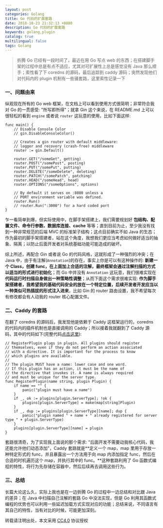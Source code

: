```yaml
---
layout: post
categories: Golang
title: Go 代码的扩展套路
date: 2018-10-23 21:32:13 +0800
description: Go 代码的扩展套路
keywords: golang,plugin
catalog: true
multilingual: false
tags: Golang
---
```


> 折腾 Go 已经有一段时间了，最近在用 Go 写点 web 的东西；在搭建脚手架的过程中总是有点不适应，尤其对可扩展性上总是感觉没有 Java 那么顺手；索性看了下 coredns 的源码，最后追踪到 caddy 源码；突然发现他们对代码内的 plugin 机制有一些骚套路，这里索性记录一下

### 一、问题由来

纵观现在所有的 Go web 框架，在文档上可以看到使用方式很简明；非常符合我对 Go 的一贯感受: "所写即所得"；就拿 Gin 这个来说，在 README.md 上可以很轻松的看到 `engine` 或者说 `router` 这玩意的使用，比如下面这样:

``` golang
func main() {
	// Disable Console Color
	// gin.DisableConsoleColor()

	// Creates a gin router with default middleware:
	// logger and recovery (crash-free) middleware
	router := gin.Default()

	router.GET("/someGet", getting)
	router.POST("/somePost", posting)
	router.PUT("/somePut", putting)
	router.DELETE("/someDelete", deleting)
	router.PATCH("/somePatch", patching)
	router.HEAD("/someHead", head)
	router.OPTIONS("/someOptions", options)

	// By default it serves on :8080 unless a
	// PORT environment variable was defined.
	router.Run()
	// router.Run(":3000") for a hard coded port
}
```

乍一看简单到爆，但实际使用中，在脚手架搭建上，我们需要规划好 **包结构、配置文件、命令行参数、数据库连接、cache** 等等；直到目前为止，至少我没有找到一种非常规范的后端 MVC 的标准架子结构；这点目前确实不如 Java 的生态；作为最初的脚手架搭建者，站在这个角度，我想我们更应当考虑如何做好适当的抽象、隔离；以防止后面开发者对系统基础功能可能造成的破坏。

综上所述，再配合 Gin 或者说 Go 的代码风格，这就形成了一种强烈的冲突；在 Java 中，由于有注解(`Annotation`)的存在，事实上你是可以有这种操作的: **新建一个 Class，创建 func，在上面加上合适的注解，最终框架会通过注解扫描的方式以适当的形式进行初始化**；而 Go 中并没有 `Annotation` 这玩意，我们很难实现在 **代码运行时扫描自身做出一种策略性调整**；从而下面这个需求很难实现: **作为脚手架搭建者，我希望我的基础代码安全的放在一个特定位置，后续开发者开发应当以一种类似可热插拔的形式注入进来**，比如 Gin 的 router 路由设置，我不希望每次有修改都会有人动我的 router 核心配置文件。

### 二、Caddy 的套路

在翻了 coredns 的源码后，我发现他是依赖于 Caddy 这框架运行的，coredns 的代码内的插件机制也是直接调用的 Caddy；所以接着我就翻到了 Caddy 源码，其中的代码如下(完整代码[点击这里](https://github.com/mholt/caddy/blob/master/plugins.go)):

``` golang
// RegisterPlugin plugs in plugin. All plugins should register
// themselves, even if they do not perform an action associated
// with a directive. It is important for the process to know
// which plugins are available.
//
// The plugin MUST have a name: lower case and one word.
// If this plugin has an action, it must be the name of
// the directive that invokes it. A name is always required
// and must be unique for the server type.
func RegisterPlugin(name string, plugin Plugin) {
	if name == "" {
		panic("plugin must have a name")
	}
	if _, ok := plugins[plugin.ServerType]; !ok {
		plugins[plugin.ServerType] = make(map[string]Plugin)
	}
	if _, dup := plugins[plugin.ServerType][name]; dup {
		panic("plugin named " + name + " already registered for server type " + plugin.ServerType)
	}
	plugins[plugin.ServerType][name] = plugin
}
```

套路很清奇，为了实现我上面说的那个需求: "后面开发不需要动我核心代码，我还能允许他们动态添加"，Caddy 套路就是**定义一个 map，map 里用于存放一种特定形式的 func，并且暴露出一个方法用于向 map 内添加指定 func，然后在合适的时机遍历这个 map，并执行其中的 func。**这种套路利用了 Go 函数式编程的特性，将行为先存储在容器中，然后后续再去调用这些行为。

### 三、总结

长篇大论这么久，实际上我也是在一边折腾 Go 的过程中一边总结和对比跟 Java 的差异；在 Java 中扫描自己注解的套路 Go 中没法实现，但是 Go 利用其函数式编程的优势也可以利用一些延迟加载方式实现对应的功能；总结来说，不同语言有其自己的特性，当有对比的时候，可能更加深刻。

转载请注明出处，本文采用 [CC4.0](http://creativecommons.org/licenses/by-nc-nd/4.0/) 协议授权
